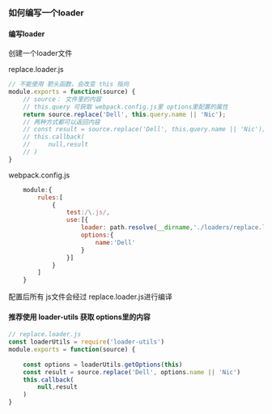 ### 如何编写一个loader

#### 编写loader
创建一个loader文件

replace.loader.js
```js
// 不能使用 箭头函数，会改变 this 指向
module.exports = function(source) {
    // source： 文件里的内容
    // this.query 可获取 webpack.config.js里 options里配置的属性
    return source.replace('Dell', this.query.name || 'Nic');
    // 两种方式都可以返回内容
    // const result = source.replace('Dell', this.query.name || 'Nic');
    // this.callback(
    //     null,result
    // )
}
```

webpack.config.js

```js
    module:{
        rules:[
            {
                test:/\.js/,
                use:[{
                    loader: path.resolve(__dirname,'./loaders/replace.loader.js'),
                    options:{
                        name:'Dell'
                    }
                }]
            }
        ]
    }

```
配置后所有 js文件会经过 replace.loader.js进行编译

#### 推荐使用 loader-utils 获取 options里的内容
```js
// replace.loader.js
const loaderUtils = require('loader-utils')
module.exports = function(source) {
     
    const options = loaderUtils.getOptions(this)
    const result = source.replace('Dell', options.name || 'Nic')
    this.callback(
        null,result
    )
}
```